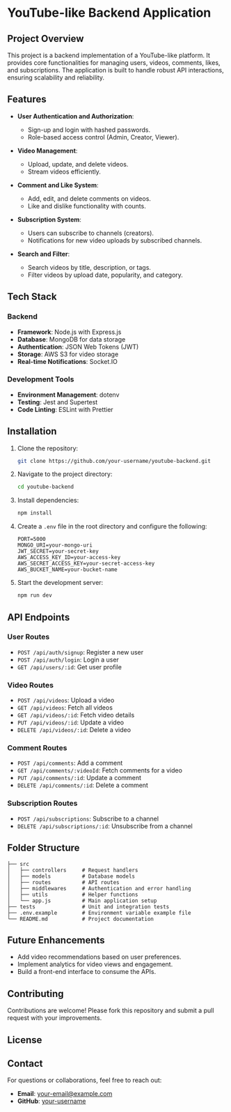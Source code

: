 # YouTube-like Backend Application

## Project Overview

This project is a backend implementation of a YouTube-like platform. It provides core functionalities for managing users, videos, comments, likes, and subscriptions. The application is built to handle robust API interactions, ensuring scalability and reliability.

## Features

- **User Authentication and Authorization**:
    - Sign-up and login with hashed passwords.
    - Role-based access control (Admin, Creator, Viewer).

- **Video Management**:
    - Upload, update, and delete videos.
    - Stream videos efficiently.

- **Comment and Like System**:
    - Add, edit, and delete comments on videos.
    - Like and dislike functionality with counts.

- **Subscription System**:
    - Users can subscribe to channels (creators).
    - Notifications for new video uploads by subscribed channels.

- **Search and Filter**:
    - Search videos by title, description, or tags.
    - Filter videos by upload date, popularity, and category.

## Tech Stack

### Backend
- **Framework**: Node.js with Express.js
- **Database**: MongoDB for data storage
- **Authentication**: JSON Web Tokens (JWT)
- **Storage**: AWS S3 for video storage
- **Real-time Notifications**: Socket.IO

### Development Tools
- **Environment Management**: dotenv
- **Testing**: Jest and Supertest
- **Code Linting**: ESLint with Prettier

## Installation

1. Clone the repository:
   ```bash
   git clone https://github.com/your-username/youtube-backend.git
   ```
2. Navigate to the project directory:
   ```bash
   cd youtube-backend
   ```
3. Install dependencies:
   ```bash
   npm install
   ```
4. Create a `.env` file in the root directory and configure the following:
   ```env
   PORT=5000
   MONGO_URI=your-mongo-uri
   JWT_SECRET=your-secret-key
   AWS_ACCESS_KEY_ID=your-access-key
   AWS_SECRET_ACCESS_KEY=your-secret-access-key
   AWS_BUCKET_NAME=your-bucket-name
   ```
5. Start the development server:
   ```bash
   npm run dev
   ```

## API Endpoints

### User Routes
- `POST /api/auth/signup`: Register a new user
- `POST /api/auth/login`: Login a user
- `GET /api/users/:id`: Get user profile

### Video Routes
- `POST /api/videos`: Upload a video
- `GET /api/videos`: Fetch all videos
- `GET /api/videos/:id`: Fetch video details
- `PUT /api/videos/:id`: Update a video
- `DELETE /api/videos/:id`: Delete a video

### Comment Routes
- `POST /api/comments`: Add a comment
- `GET /api/comments/:videoId`: Fetch comments for a video
- `PUT /api/comments/:id`: Update a comment
- `DELETE /api/comments/:id`: Delete a comment

### Subscription Routes
- `POST /api/subscriptions`: Subscribe to a channel
- `DELETE /api/subscriptions/:id`: Unsubscribe from a channel

## Folder Structure

```plaintext
├── src
│   ├── controllers     # Request handlers
│   ├── models          # Database models
│   ├── routes          # API routes
│   ├── middlewares     # Authentication and error handling
│   ├── utils           # Helper functions
│   └── app.js          # Main application setup
├── tests               # Unit and integration tests
├── .env.example        # Environment variable example file
└── README.md           # Project documentation
```

## Future Enhancements
- Add video recommendations based on user preferences.
- Implement analytics for video views and engagement.
- Build a front-end interface to consume the APIs.

## Contributing

Contributions are welcome! Please fork this repository and submit a pull request with your improvements.

## License

[//]: # (This project is licensed under the [MIT License]&#40;LICENSE&#41;.)

## Contact

For questions or collaborations, feel free to reach out:
- **Email**: your-email@example.com
- **GitHub**: [your-username](https://github.com/your-username)
